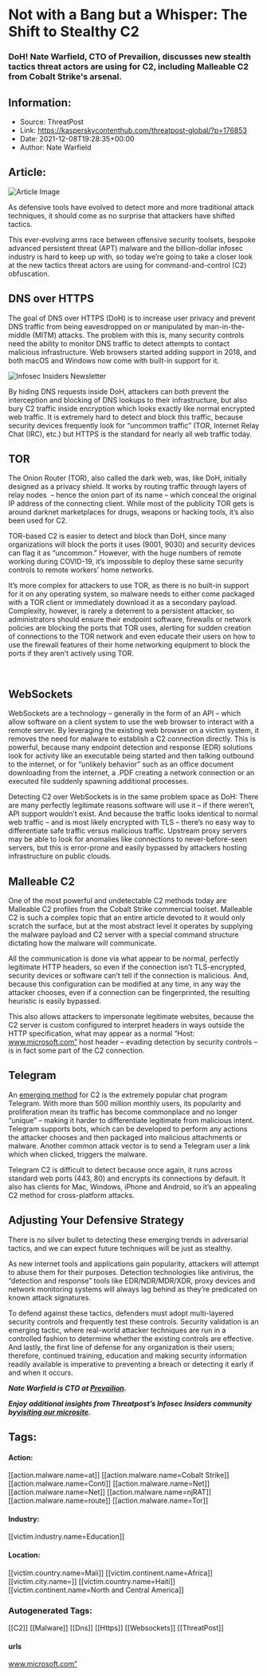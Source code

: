 # Not with a Bang but a Whisper: The Shift to Stealthy C2
### DoH! Nate Warfield, CTO of Prevailion, discusses new stealth tactics threat actors are using for C2, including Malleable C2 from Cobalt Strike's arsenal.

## Information:
+ Source: ThreatPost
+ Link: https://kasperskycontenthub.com/threatpost-global/?p=176853
+ Date: 2021-12-08T19:28:35+00:00
+ Author: Nate Warfield


## Article:
![Article Image](https://media.threatpost.com/wp-content/uploads/sites/103/2019/01/23110846/Hacker-e1638987782327.jpg)

As defensive tools have evolved to detect more and more traditional attack techniques, it should come as no surprise that attackers have shifted tactics. 


This ever-evolving arms race between offensive security toolsets, bespoke advanced persistent threat (APT) malware and the billion-dollar infosec industry is hard to keep up with, so today we’re going to take a closer look at the new tactics threat actors are using for command-and-control (C2) obfuscation. 


**DNS over HTTPS**
------------------


The goal of DNS over HTTPS (DoH) is to increase user privacy and prevent DNS traffic from being eavesdropped on or manipulated by man-in-the-middle (MITM) attacks. The problem with this is, many security controls need the ability to monitor DNS traffic to detect attempts to contact malicious infrastructure. Web browsers started adding support in 2018, and both macOS and Windows now come with built-in support for it.


![Infosec Insiders Newsletter](https://media.threatpost.com/wp-content/uploads/sites/103/2021/07/10165815/infosec_insiders_in_article_promo.png)


By hiding DNS requests inside DoH, attackers can both prevent the interception and blocking of DNS lookups to their infrastructure, but also bury C2 traffic inside encryption which looks exactly like normal encrypted web traffic. It is extremely hard to detect and block this traffic, because security devices frequently look for “uncommon traffic” (TOR, Internet Relay Chat (IRC), etc.) but HTTPS is the standard for nearly all web traffic today. 


**TOR**
-------


The Onion Router (TOR), also called the dark web, was, like DoH, initially designed as a privacy shield. It works by routing traffic through layers of relay nodes  – hence the onion part of its name – which conceal the original IP address of the connecting client. While most of the publicity TOR gets is around darknet marketplaces for drugs, weapons or hacking tools, it’s also been used for C2. 


TOR-based C2 is easier to detect and block than DoH, since many organizations will block the ports it uses (9001, 9030) and security devices can flag it as “uncommon.” However, with the huge numbers of remote working during COVID-19, it’s impossible to deploy these same security controls to remote workers’ home networks.


It’s more complex for attackers to use TOR, as there is no built-in support for it on any operating system, so malware needs to either come packaged with a TOR client or immediately download it as a secondary payload. Complexity, however, is rarely a deterrent to a persistent attacker, so administrators should ensure their endpoint software, firewalls or network policies are blocking the ports that TOR uses, alerting for sudden creation of connections to the TOR network and even educate their users on how to use the firewall features of their home networking equipment to block the ports if they aren’t actively using TOR.


 


**WebSockets**
--------------


WebSockets are a technology – generally in the form of an API – which allow software on a client system to use the web browser to interact with a remote server. By leveraging the existing web browser on a victim system, it removes the need for malware to establish a C2 connection directly. This is powerful, because many endpoint detection and response (EDR) solutions look for activity like an executable being started and then talking outbound to the internet, or for “unlikely behavior” such as an office document downloading from the internet, a .PDF creating a network connection or an executed file suddenly spawning additional processes. 


Detecting C2 over WebSockets is in the same problem space as DoH: There are many perfectly legitimate reasons software will use it – if there weren’t, API support wouldn’t exist. And because the traffic looks identical to normal web traffic – and is most likely encrypted with TLS – there’s no easy way to differentiate safe traffic versus malicious traffic. Upstream proxy servers may be able to look for anomalies like connections to never-before-seen servers, but this is error-prone and easily bypassed by attackers hosting infrastructure on public clouds.


**Malleable C2**
----------------


One of the most powerful and undetectable C2 methods today are Malleable C2 profiles from the Cobalt Strike commercial toolset. Malleable C2 is such a complex topic that an entire article devoted to it would only scratch the surface, but at the most abstract level it operates by supplying the malware payload and C2 server with a special command structure dictating how the malware will communicate. 


All the communication is done via what appear to be normal, perfectly legitimate HTTP headers, so even if the connection isn’t TLS-encrypted, security devices or software can’t tell if the connection is malicious. And, because this configuration can be modified at any time, in any way the attacker chooses, even if a connection can be fingerprinted, the resulting heuristic is easily bypassed.


This also allows attackers to impersonate legitimate websites, because the C2 server is custom configured to interpret headers in ways outside the HTTP specification, what may appear as a normal “Host: www.microsoft.com” host header – evading detection by security controls – is in fact some part of the C2 connection. 


**Telegram**
------------


An [emerging method](https://threatpost.com/magecart-credit-card-skimmer-telegram-c2-channel/158851/) for C2 is the extremely popular chat program Telegram. With more than 500 million monthly users, its popularity and proliferation mean its traffic has become commonplace and no longer “unique” – making it harder to differentiate legitimate from malicious intent. Telegram supports bots, which can be developed to perform any actions the attacker chooses and then packaged into malicious attachments or malware. Another common attack vector is to send a Telegram user a link which when clicked, triggers the malware. 


Telegram C2 is difficult to detect because once again, it runs across standard web ports (443, 80) and encrypts its connections by default. It also has clients for Mac, Windows, iPhone and Android, so it’s an appealing C2 method for cross-platform attacks.


**Adjusting Your Defensive Strategy**
-------------------------------------


There is no silver bullet to detecting these emerging trends in adversarial tactics, and we can expect future techniques will be just as stealthy. 


As new internet tools and applications gain popularity, attackers will attempt to abuse them for their purposes. Detection technologies like antivirus, the “detection and response” tools like EDR/NDR/MDR/XDR, proxy devices and network monitoring systems will always lag behind as they’re predicated on known attack signatures. 


To defend against these tactics, defenders must adopt multi-layered security controls and frequently test these controls. Security validation is an emerging tactic, where real-world attacker techniques are run in a controlled fashion to determine whether the existing controls are effective. And lastly, the first line of defense for any organization is their users; therefore, continued training, education and making security information readily available is imperative to preventing a breach or detecting it early if and when it occurs. 


***Nate Warfield is CTO at [Prevailion](https://www.prevailion.com/).***


***Enjoy additional insights from Threatpost’s Infosec Insiders community by***[***visiting our microsite***](https://threatpost.com/microsite/infosec-insiders-community/)***.***





## Tags:

#### Action:
[[action.malware.name=at]] [[action.malware.name=Cobalt Strike]] [[action.malware.name=Conti]] [[action.malware.name=Net]] [[action.malware.name=Net]] [[action.malware.name=njRAT]] [[action.malware.name=route]] [[action.malware.name=Tor]]

#### Industry:
[[victim.industry.name=Education]]

#### Location:
[[victim.country.name=Mali]] [[victim.continent.name=Africa]] [[victim.city.name=]] [[victim.country.name=Haiti]] [[victim.continent.name=North and Central America]]

### Autogenerated Tags:
[[C2]] [[Malware]] [[Dns]] [[Https]] [[Websockets]] [[ThreatPost]]
#### urls
www.microsoft.com”

